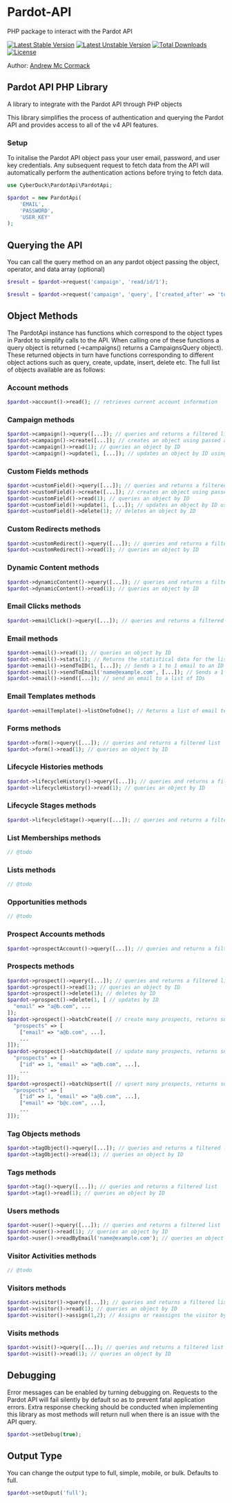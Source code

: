 # Pardot-API
PHP package to interact with the Pardot API

[![Latest Stable Version](https://poser.pugx.org/cyber-duck/pardot-api/v/stable)](https://packagist.org/packages/cyber-duck/pardot-api)
[![Latest Unstable Version](https://poser.pugx.org/cyber-duck/pardot-api/v/unstable)](https://packagist.org/packages/cyber-duck/pardot-api)
[![Total Downloads](https://poser.pugx.org/cyber-duck/pardot-api/downloads)](https://packagist.org/packages/cyber-duck/pardot-api)
[![License](https://poser.pugx.org/cyber-duck/pardot-api/license)](https://packagist.org/packages/cyber-duck/pardot-api)

Author: [Andrew Mc Cormack](https://github.com/Andrew-Mc-Cormack)

## Pardot API PHP Library

A library to integrate with the Pardot API through PHP objects

This library simplifies the process of authentication and querying the Pardot API and provides access to all of the v4 API features.

### Setup

To initalise the Pardot API object pass your user email, password, and user key credentials.
Any subsequent request to fetch data from the API will automatically perform the authentication actions before trying to fetch data.

```php
use CyberDuck\PardotApi\PardotApi;

$pardot = new PardotApi(
    'EMAIL',
    'PASSWORD',
    'USER_KEY'
);
```

## Querying the API

You can call the query method on an any pardot object passing the object, operator, and data array (optional)

```php
$result = $pardot->request('campaign', 'read/id/1');

$result = $pardot->request('campaign', 'query', ['created_after' => 'today']);
```

## Object Methods

The PardotApi instance has functions which correspond to the object types in Pardot to simplify calls to the API.
When calling one of these functions a query object is returned (->campaigns() returns a CampaignsQuery object).
These returned objects in turn have functions corresponding to different object actions such as query, create, update, insert, delete etc.
The full list of objects available are as follows:

### Account methods

```php
$pardot->account()->read(); // retrieves current account information
```

### Campaign methods

```php
$pardot->campaign()->query([...]); // queries and returns a filtered list
$pardot->campaign()->create([...]); // creates an object using passed array data
$pardot->campaign()->read(1); // queries an object by ID
$pardot->campaign()->update(1, [...]); // updates an object by ID using passed array data 
```

### Custom Fields methods

```php
$pardot->customField()->query([...]); // queries and returns a filtered list
$pardot->customField()->create([...]); // creates an object using passed array data
$pardot->customField()->read(1); // queries an object by ID
$pardot->customField()->update(1, [...]); // updates an object by ID using passed array data 
$pardot->customField()->delete(1); // deletes an object by ID
```

### Custom Redirects methods

```php
$pardot->customRedirect()->query([...]); // queries and returns a filtered list
$pardot->customRedirect()->read(1); // queries an object by ID
```

### Dynamic Content methods

```php
$pardot->dynamicContent()->query([...]); // queries and returns a filtered list
$pardot->dynamicContent()->read(1); // queries an object by ID
```

### Email Clicks methods

```php
$pardot->emailClick()->query([...]); // queries and returns a filtered list
```

### Email methods

```php
$pardot->email()->read(1); // queries an object by ID
$pardot->email()->stats(1); // Returns the statistical data for the list email 
$pardot->email()->sendToID(1, [...]); // Sends a 1 to 1 email to an ID using an array of email config / data
$pardot->email()->sendToEmail('name@example.com', [...]); // Sends a 1 to 1 email to a email address an array of email config / data
$pardot->email()->send([...]); // send an email to a list of IDs
```

### Email Templates methods

```php
$pardot->emailTemplate()->listOneToOne(); // Returns a list of email templates used in 1 to 1 emails
```

### Forms methods

```php
$pardot->form()->query([...]); // queries and returns a filtered list
$pardot->form()->read(1); // queries an object by ID
```

### Lifecycle Histories methods

```php
$pardot->lifecycleHistory()->query([...]); // queries and returns a filtered list
$pardot->lifecycleHistory()->read(1); // queries an object by ID
```

### Lifecycle Stages methods

```php
$pardot->lifecycleStage()->query([...]); // queries and returns a filtered list
```

### List Memberships methods

```php
// @todo
```

### Lists methods

```php
// @todo
```

### Opportunities methods

```php
// @todo
```

### Prospect Accounts methods

```php
$pardot->prospectAccount()->query([...]); // queries and returns a filtered list
```

### Prospects methods

```php
$pardot->prospect()->query([...]); // queries and returns a filtered list
$pardot->prospect()->read(1); // queries an object by ID
$pardot->prospect()->delete(1); // deletes by ID
$pardot->prospect()->delete(1, [ // updates by ID
  "email" => "a@b.com", ...
]);
$pardot->prospect()->batchCreate([ // create many prospects, returns success response
  "prospects" => [
    ["email" => "a@b.com", ...],
    ...
]]);
$pardot->prospect()->batchUpdate([ // update many prospects, returns success response
  "prospects" => [
    ["id" => 1, "email" => "a@b.com", ...],
    ...
]]);
$pardot->prospect()->batchUpsert([ // upsert many prospects, returns success response
  "prospects" => [
    ["id" => 1, "email" => "a@b.com", ...],
    ["email" => "b@c.com", ...],
    ...
]]);
```
### Tag Objects methods

```php
$pardot->tagObject()->query([...]); // queries and returns a filtered list
$pardot->tagObject()->read(1); // queries an object by ID
```

### Tags methods

```php
$pardot->tag()->query([...]); // queries and returns a filtered list
$pardot->tag()->read(1); // queries an object by ID
```

### Users methods

```php
$pardot->user()->query([...]); // queries and returns a filtered list
$pardot->user()->read(1); // queries an object by ID
$pardot->user()->readByEmail('name@example.com'); // queries an object by email
```

### Visitor Activities methods

```php
// @todo
```

### Visitors methods

```php
$pardot->visitor()->query([...]); // queries and returns a filtered list
$pardot->visitor()->read(1); // queries an object by ID
$pardot->visitor()->assign(1,2); // Assigns or reassigns the visitor by ID to a prospect ID.
```

### Visits methods

```php
$pardot->visit()->query([...]); // queries and returns a filtered list
$pardot->visit()->read(1); // queries an object by ID
```

## Debugging

Error messages can be enabled by turning debugging on. Requests to the Pardot API will fail silently by default so as to prevent
fatal application errors. Extra response checking should be conducted when implementing this library as most methods will return
null when there is an issue with the API query.

```php
$pardot->setDebug(true);
```

## Output Type

You can change the output type to full, simple, mobile, or bulk. Defaults to full.

```php
$pardot->setOuput('full');
```

